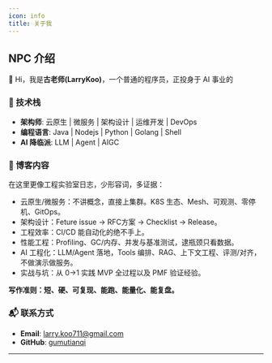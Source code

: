 ```yaml
---
icon: info
title: 关于我
---
```


## NPC 介绍

👋 Hi，我是**古老师(LarryKoo)**，一个普通的程序员，正投身于 AI 事业的

### 🔧 技术栈

- **架构师**: 云原生 | 微服务 | 架构设计 | 运维开发 | DevOps
- **编程语言**: Java | Nodejs | Python | Golang | Shell
- **AI 降临派**: LLM | Agent | AIGC

### 📝 博客内容

在这里更像工程实验室日志，少形容词，多证据：

- 云原生/微服务：不讲概念，直接上集群。K8S 生态、Mesh、可观测、零停机、GitOps。
- 架构设计：Feture issue → RFC方案 → Checklist → Release。
- 工程效率：CI/CD 能自动化的绝不手上。
- 性能工程：Profiling、GC/内存、并发与基准测试，逮瓶颈只看数据。
- AI 工程化：LLM/Agent 落地，Tools 编排、RAG、上下文工程、评测/对齐，不做演示做服务。
- 实战与坑：从 0→1 实践 MVP 全过程以及 PMF 验证经验。

**写作准则：短、硬、可复现、能跑、能量化、能复盘。**

### 📬 联系方式

- **Email**: [larry.koo711@gmail.com](mailto:larry.koo711@gmail.com)
- **GitHub**: [gumutianqi](https://github.com/gumutianqi)

---
